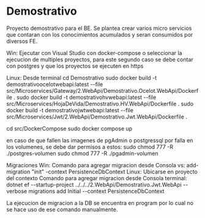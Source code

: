 # Demostrativo
Proyecto demostrativo para el BE. Se plantea crear varios micro servicios que contaran con los conocimientos acumulados y seran consumidos por diversos FE.

Win: Ejecutar con Visual Studio con docker-compose o seleccionar la ejecucion de multiples proyectos, para este segundo caso se debe contar con postgres y que los proyectos se ejecuten en https

Linux: Desde terminal
cd Demostrativo
sudo docker build -t demostrativoocelotwebapi:latest --file src/Microservices/Gateway/2.WebApi/Demostrativo.Ocelot.WebApi/Dockerfile .
sudo docker build -t demostrativohvwebapi:latest --file src/Microservices/HojaDeVida/Demostrativo.HV.WebApi/Dockerfile .
sudo docker build -t demostrativojwtwebapi:latest --file src/Microservices/Jwt/2.WebApi/Demostrativo.Jwt.WebApi/Dockerfile .

cd src/DockerCompose
sudo docker compose up

en caso de que fallen las imagenes de pgAdmin o postgressql por falla en los volumenes, se debe dar permisos a estos:
sudo chmod 777 -R ./postgres-volumen
sudo chmod 777 -R ./pgadmin-volumen

Migraciones
Win:
Comando para agregar migracion desde Consola vs: add-migration "init" -context PersistenceDbContext
Linux: Ubicarse en proyecto del contexto
Comando para agregar migracion desde Consola terminal: 
dotnet ef --startup-project ../../../2.WebApi/Demostrativo.Jwt.WebApi --verbose migrations add Initial --context PersistenceDbContext

La ejecucion de migracion a la DB se encuentra en program por lo cual no se hace uso de ese comando manualmente.
